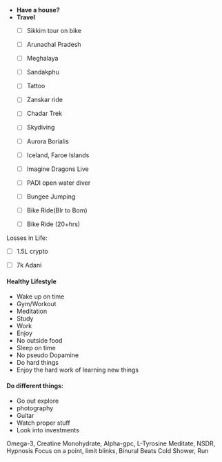 
- **Have a house?**
- **Travel**
	- [ ] Sikkim tour on bike  
	- [ ] Arunachal Pradesh  
	- [ ] Meghalaya  
	- [ ] Sandakphu  
	- [ ] Tattoo  
	- [ ] Zanskar ride  
	- [ ] Chadar Trek  
	- [ ] Skydiving  
	- [ ] Aurora Borialis  
	- [ ] Iceland, Faroe Islands  
	- [ ] Imagine Dragons Live  
	- [ ] PADI open water diver  
	- [ ] Bungee Jumping  
	- [ ] Bike Ride(Blr to Bom)  
	- [ ] Bike Ride (20+hrs)  



Losses in Life:
- [ ] 1.5L crypto 
- [ ] 7k Adani




#### Healthy Lifestyle
- Wake up on time
- Gym/Workout
- Meditation
- Study
- Work
- Enjoy
- No outside food
- Sleep on time
- No pseudo Dopamine
- Do hard things
- Enjoy the hard work of learning new things


#### Do different things:
- Go out explore
- photography
- Guitar
- Watch proper stuff
- Look into investments


Omega-3, Creatine Monohydrate, Alpha-gpc, L-Tyrosine
Meditate, NSDR, Hypnosis
Focus on a point, limit blinks, Binural Beats
Cold Shower, Run













































